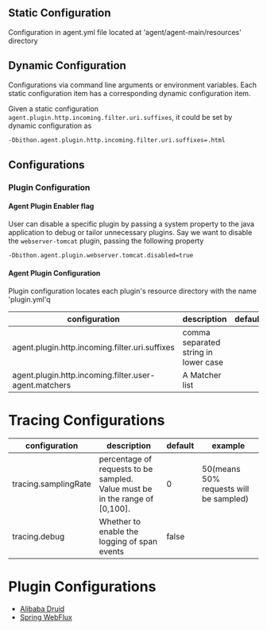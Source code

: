 
## Static Configuration

Configuration in agent.yml file located at 'agent/agent-main/resources' directory

## Dynamic Configuration

Configurations via command line arguments or environment variables. 
Each static configuration item has a corresponding dynamic configuration item.

Given a static configuration `agent.plugin.http.incoming.filter.uri.suffixes`, it could be set by dynamic configuration as

```bash
-Dbithon.agent.plugin.http.incoming.filter.uri.suffixes=.html
```

## Configurations

### Plugin Configuration

#### Agent Plugin Enabler flag
User can disable a specific plugin by passing a system property to the java application to debug or tailor unnecessary plugins. 
Say we want to disable the `webserver-tomcat` plugin, passing the following property

```bash
-Dbithon.agent.plugin.webserver.tomcat.disabled=true
```

#### Agent Plugin Configuration

Plugin configuration locates each plugin's resource directory with the name 'plugin.yml'q

| configuration                                         | description                          | default | example     |
|-------------------------------------------------------|--------------------------------------|---------|-------------|
| agent.plugin.http.incoming.filter.uri.suffixes        | comma separated string in lower case |         | .html,.json |
| agent.plugin.http.incoming.filter.user-agent.matchers | A Matcher list                       |         |             |

# Tracing Configurations

| configuration        | description                                                                       | default | example                                |
|----------------------|-----------------------------------------------------------------------------------|---------|----------------------------------------|
| tracing.samplingRate | percentage of requests to be sampled. <br/>Value must be in the range of [0,100]. | 0       | 50(means 50% requests will be sampled) |
| tracing.debug        | Whether to enable the logging of span events                                      | false   |                                        |


# Plugin Configurations

- [Alibaba Druid](agent-plugin/jdbc-druid.md)
- [Spring WebFlux](agent-plugin/spring-webflux.md)
